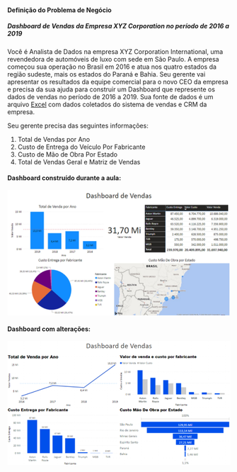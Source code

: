 ####  Definição do Problema de Negócio

##### Dashboard de Vendas da Empresa XYZ Corporation no período de 2016 a 2019

 Você é Analista de Dados na empresa XYZ Corporation International, uma revendedora de automóveis de luxo com sede em São Paulo. A empresa começou sua operação no Brasil em 2016 e atua nos quatro estados da região sudeste, mais os estados do Paraná e Bahia. Seu gerente vai apresentar os resultados da equipe comercial para o novo CEO da empresa e precisa da sua ajuda para construir um Dashboard que represente os dados de vendas no período de 2016 a 2019.  Sua fonte de dados é um arquivo [Excel](http://https://github.com/brunalimap/Power_BI_DSA_2.0/blob/main/Cap-02/DadosVendaCarros.xlsx "Excel")  com dados coletados do sistema de vendas e CRM da empresa.

Seu gerente precisa das seguintes informações:
1.  Total de Vendas por Ano
2.  Custo de Entrega do Veículo Por Fabricante
3.  Custo de Mão de Obra Por Estado
4. Total de Vendas Geral e Matriz de Vendas

#### Dashboard construído durante a aula:

![Dashboard](https://github.com/brunalimap/Power_BI_DSA_2.0/blob/main/Cap-02/imagem01.png "Dashboard")

#### Dashboard com alterações:

![Dashboard](https://github.com/brunalimap/Power_BI_DSA_2.0/blob/main/Cap-02/imagem02.png "Dashboard")

